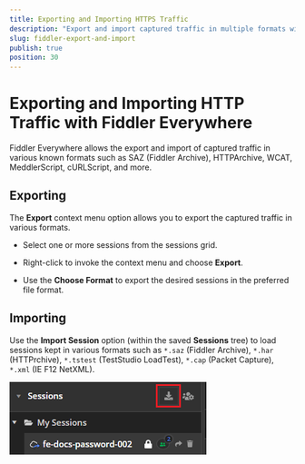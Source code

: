 ```yaml
---
title: Exporting and Importing HTTPS Traffic
description: "Export and import captured traffic in multiple formats with the Fiddler Everywhere web-debugging proxy application."
slug: fiddler-export-and-import
publish: true
position: 30
---
```


# Exporting and Importing HTTP Traffic with Fiddler Everywhere

Fiddler Everywhere allows the export and import of captured traffic in various known formats such as SAZ (Fiddler Archive), HTTPArchive, WCAT, MeddlerScript, cURLScript, and more.

## Exporting

The **Export** context menu option allows you to export the captured traffic in various formats.

- Select one or more sessions from the sessions grid.

- Right-click to invoke the context menu and choose **Export**.

- Use the **Choose Format** to export the desired sessions in the preferred file format.



## Importing

Use the **Import Session** option (within the saved **Sessions** tree) to load sessions kept in various formats such as `*.saz` (Fiddler Archive), `*.har` (HTTPrchive), `*.tstest` (TestStudio LoadTest), `*.cap` (Packet Capture), `*.xml` (IE F12 NetXML).

![Saved sessions import](../images/sessions/saved-sessions-import.png)